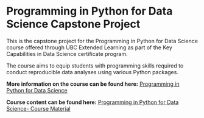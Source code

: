 # Programming in Python for Data Science Capstone Project
This is the capstone project for the Programming in Python for Data Science course offered through UBC Extended Learning as part of the Key Capabilities in Data Science certificate program.

The course aims to equip students with programming skills required to conduct reproducible data analyses using various Python packages.

<b>More information on the course can be found here:</b> [Programming in Python for Data Science](https://extendedlearning.ubc.ca/courses/programming-python-data-science/fs011)

<b>Course content can be found here:</b> [Programming in Python for Data Science- Course Material](https://prog-learn.mds.ubc.ca/en/)
